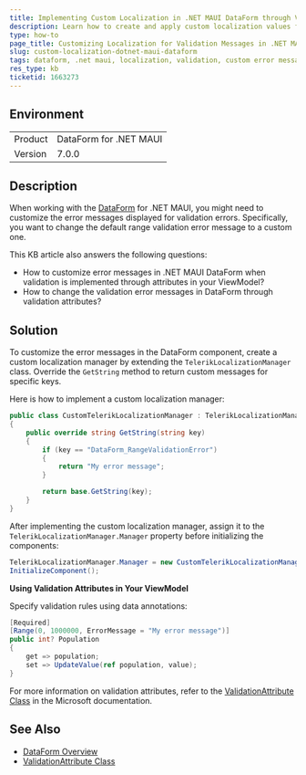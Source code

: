 ```yaml
---
title: Implementing Custom Localization in .NET MAUI DataForm through Validation Attributes
description: Learn how to create and apply custom localization values for the .NET MAUI DataForm component to customize validation error messages.
type: how-to
page_title: Customizing Localization for Validation Messages in .NET MAUI DataForm
slug: custom-localization-dotnet-maui-dataform
tags: dataform, .net maui, localization, validation, custom error message
res_type: kb
ticketid: 1663273
---
```


## Environment

<table>
<tbody>
<tr>
<td>Product</td>
<td>DataForm for .NET MAUI</td>
</tr>
<tr>
<td>Version</td>
<td>7.0.0</td>
</tr>
</tbody>
</table>

## Description

When working with the [DataForm](https://docs.telerik.com/devtools/maui/controls/dataform/overview) for .NET MAUI, you might need to customize the error messages displayed for validation errors. Specifically, you want to change the default range validation error message to a custom one. 

This KB article also answers the following questions:
- How to customize error messages in .NET MAUI DataForm when validation is implemented through attributes in your ViewModel?
- How to change the validation error messages in DataForm through validation attributes?

## Solution

To customize the error messages in the DataForm component, create a custom localization manager by extending the `TelerikLocalizationManager` class. Override the `GetString` method to return custom messages for specific keys. 

Here is how to implement a custom localization manager:

```csharp
public class CustomTelerikLocalizationManager : TelerikLocalizationManager
{
    public override string GetString(string key)
    {
        if (key == "DataForm_RangeValidationError")
        {
            return "My error message";
        }

        return base.GetString(key);
    }
}
```

After implementing the custom localization manager, assign it to the `TelerikLocalizationManager.Manager` property before initializing the components:

```csharp
TelerikLocalizationManager.Manager = new CustomTelerikLocalizationManager();
InitializeComponent();
```

**Using Validation Attributes in Your ViewModel**

Specify validation rules using data annotations:

```csharp
[Required]
[Range(0, 1000000, ErrorMessage = "My error message")]
public int? Population
{
    get => population;
    set => UpdateValue(ref population, value);
}
```

For more information on validation attributes, refer to the [ValidationAttribute Class](https://learn.microsoft.com/en-us/dotnet/api/system.componentmodel.dataannotations.validationattribute?view=net-8.0) in the Microsoft documentation.

## See Also

- [DataForm Overview](https://docs.telerik.com/devtools/maui/controls/dataform/overview)
- [ValidationAttribute Class](https://learn.microsoft.com/en-us/dotnet/api/system.componentmodel.dataannotations.validationattribute?view=net-8.0)

